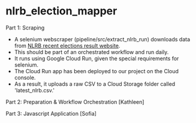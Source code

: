 # nlrb_election_mapper

Part 1: Scraping

- A selenium webscraper (pipeline/src/extract_nlrb_run) downloads data from [NLRB recent elections result website](https://www.nlrb.gov/reports/graphs-data/recent-election-results). 
- This should be part of an orchestrated workflow and run daily. 
- It runs using Google Cloud Run, given the special requirements for selenium. 
- The Cloud Run app has been deployed to our project on the Cloud console. 
- As a result, it uploads a raw CSV to a Cloud Storage folder called 'latest_nlrb.csv.'

Part 2: Preparation & Workflow Orchestration 
[Kathleen]

Part 3: Javascript Application
[Sofia]
